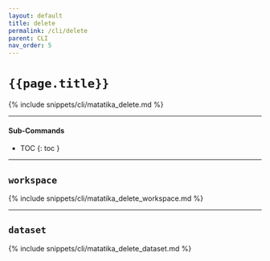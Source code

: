 ```yaml
---
layout: default
title: delete
permalink: /cli/delete
parent: CLI
nav_order: 5
---
```


# `{{page.title}}`

{% include snippets/cli/matatika_delete.md %}

---

#### Sub-Commands

- TOC
{: toc }

---

## `workspace`
{% include snippets/cli/matatika_delete_workspace.md %}

---

## `dataset`
{% include snippets/cli/matatika_delete_dataset.md %}
